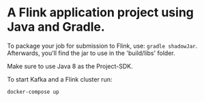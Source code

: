 # A Flink application project using Java and Gradle.

To package your job for submission to Flink, use: ``gradle shadowJar``. Afterwards, you'll find the
jar to use in the 'build/libs' folder.

Make sure to use Java 8 as the Project-SDK.

To start Kafka and a Flink cluster run:

```
docker-compose up
```

